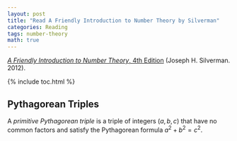 ```yaml
---
layout: post
title: "Read A Friendly Introduction to Number Theory by Silverman"
categories: Reading
tags: number-theory
math: true
---
```


[*A Friendly Introduction to Number Theory*, 4th Edition](https://www.amazon.com/dp/0321816196) (Joseph H. Silverman. 2012).

{% include toc.html %}

## Pythagorean Triples

A *primitive Pythagorean triple* is a triple of integers $(a, b, c)$ that have no common factors and satisfy the Pythagorean formula $a^2+b^2=c^2$.